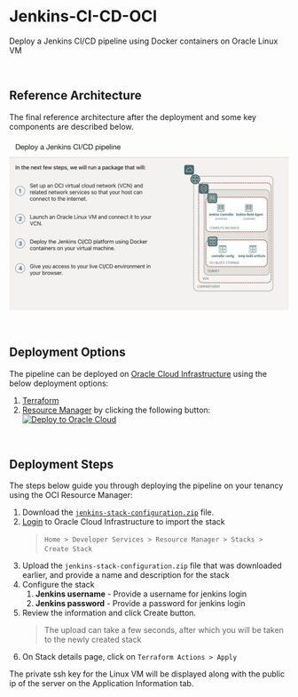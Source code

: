 # Jenkins-CI-CD-OCI
Deploy a Jenkins CI/CD pipeline using Docker containers on Oracle Linux VM

</br>

## Reference Architecture 
The final reference architecture after the deployment and some key components are described below.

![Reference Architecture](https://github.com/ahmedmansour5/Jenkins-CI-CD-OCI/blob/main/Image/Architecture.png)

</br>

## Deployment Options
The pipeline can be deployed on [Oracle Cloud Infrastructure][oci] using the below deployment options:

1. [Terraform][tf] 
2. [Resource Manager][orm_landing] by clicking the following button: [![Deploy to Oracle Cloud][magic_button]][magic_mushop_basic_stack]

[oci]: https://cloud.oracle.com
[orm]: https://docs.cloud.oracle.com/iaas/Content/ResourceManager/Concepts/resourcemanager.htm
[tf]: https://www.terraform.io
[orm_landing]:https://www.oracle.com/cloud/systems-management/resource-manager/
[magic_button]: https://oci-resourcemanager-plugin.plugins.oci.oraclecloud.com/latest/deploy-to-oracle-cloud.svg
[magic_mushop_basic_stack]: https://cloud.oracle.com/resourcemanager/stacks/create?zipUrl=https://github.com/ahmedmansour5/Jenkins-CI-CD-OCI/blob/main/Deployment_zip/jenkins-stack-configuration.zip

</br>

## Deployment Steps
The steps below guide you through deploying the pipeline on your tenancy using the OCI Resource Manager:

1. Download the [`jenkins-stack-configuration.zip`](https://github.com/ahmedmansour5/Jenkins-CI-CD-OCI/blob/main/Deployment_zip/jenkins-stack-configuration.zip) file.
2. [Login](https://cloud.oracle.com/resourcemanager/stacks/create) to Oracle Cloud Infrastructure to import the stack
    > `Home > Developer Services > Resource Manager > Stacks > Create Stack`
3. Upload the `jenkins-stack-configuration.zip` file that was downloaded earlier, and provide a name and description for the stack
4. Configure the stack
   1. **Jenkins username** - Provide a username for jenkins login
   2. **Jenkins password** - Provide a password for jenkins login
5. Review the information and click Create button.
   > The upload can take a few seconds, after which you will be taken to the newly created stack
6. On Stack details page, click on `Terraform Actions > Apply`

The private ssh key for the Linux VM will be displayed along with the public ip of the server on the Application Information tab.
